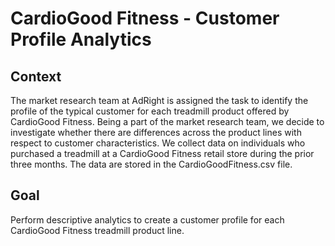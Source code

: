 # CardioGood Fitness  - Customer Profile Analytics 
## Context
The market research team at AdRight is assigned the task to identify the profile of the typical customer for each treadmill product offered by CardioGood Fitness. Being a part of the market research team, we decide to investigate whether there are differences across the product lines with respect to customer characteristics. We collect data on individuals who purchased a treadmill at a CardioGood Fitness retail store during the prior three months. The data are stored in the CardioGoodFitness.csv file.

## Goal
Perform descriptive analytics to create a customer profile for each CardioGood Fitness treadmill product line.
